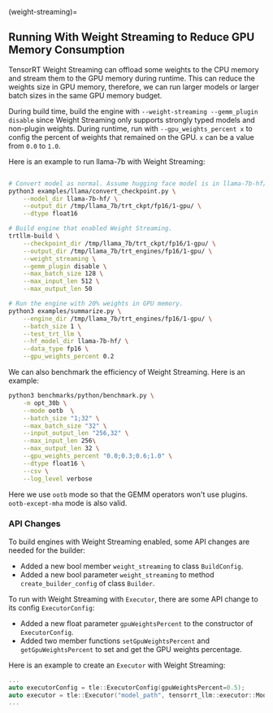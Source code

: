 (weight-streaming)=

## Running With Weight Streaming to Reduce GPU Memory Consumption

TensorRT Weight Streaming can offload some weights to the CPU memory and stream them to the GPU memory during runtime.
This can reduce the weights size in GPU memory, therefore, we can run larger models or larger batch sizes in the same GPU memory budget.


During build time, build the engine with `--weight-streaming --gemm_plugin disable` since Weight Streaming only supports strongly typed models and non-plugin weights. During runtime, run with `--gpu_weights_percent x` to config the percent of weights that remained on the GPU. `x` can be a value from `0.0` to `1.0`.

Here is an example to run llama-7b with Weight Streaming:
```bash

# Convert model as normal. Assume hugging face model is in llama-7b-hf/
python3 examples/llama/convert_checkpoint.py \
    --model_dir llama-7b-hf/ \
    --output_dir /tmp/llama_7b/trt_ckpt/fp16/1-gpu/ \
    --dtype float16

# Build engine that enabled Weight Streaming.
trtllm-build \
    --checkpoint_dir /tmp/llama_7b/trt_ckpt/fp16/1-gpu/ \
    --output_dir /tmp/llama_7b/trt_engines/fp16/1-gpu/ \
    --weight_streaming \
    --gemm_plugin disable \
    --max_batch_size 128 \
    --max_input_len 512 \
    --max_output_len 50

# Run the engine with 20% weights in GPU memory.
python3 examples/summarize.py \
    --engine_dir /tmp/llama_7b/trt_engines/fp16/1-gpu/ \
    --batch_size 1 \
    --test_trt_llm \
    --hf_model_dir llama-7b-hf/ \
    --data_type fp16 \
    --gpu_weights_percent 0.2

```

We can also benchmark the efficiency of Weight Streaming. Here is an example:
```bash
python3 benchmarks/python/benchmark.py \
    -m opt_30b \
    --mode ootb  \
    --batch_size "1;32" \
    --max_batch_size "32" \
    --input_output_len "256,32" \
    --max_input_len 256\
    --max_output_len 32 \
    --gpu_weights_percent "0.0;0.3;0.6;1.0" \
    --dtype float16 \
    --csv \
    --log_level verbose

```
Here we use `ootb` mode so that the GEMM operators won't use plugins. `ootb-except-mha` mode is also valid.


### API Changes

To build engines with Weight Streaming enabled, some API changes are needed for the builder:
- Added a new bool member `weight_streaming` to class `BuildConfig`.
- Added a new bool parameter `weight_streaming` to method `create_builder_config` of class `Builder`.

To run with Weight Streaming with `Executor`, there are some API change to its config `ExecutorConfig`:
- Added a new float parameter `gpuWeightsPercent` to the constructor of `ExecutorConfig`.
- Added two member functions `setGpuWeightsPercent` and `getGpuWeightsPercent` to set and get the GPU weights percentage.

Here is an example to create an `Executor` with Weight Streaming:
```c++
...
auto executorConfig = tle::ExecutorConfig(gpuWeightsPercent=0.5);
auto executor = tle::Executor("model_path", tensorrt_llm::executor::ModelType::kDECODER_ONLY, executorConfig);
...
```
